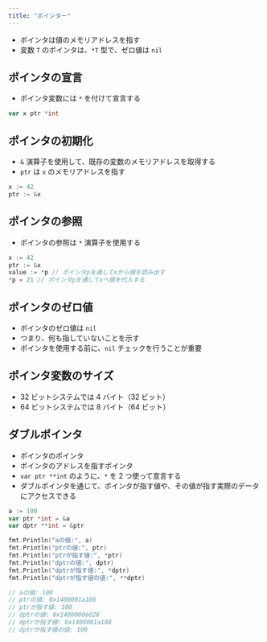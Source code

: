 ```yaml
---
title: "ポインター"
---
```


- ポインタは値のメモリアドレスを指す
- 変数 `T` のポインタは、`*T` 型で、ゼロ値は `nil`

## ポインタの宣言

- ポインタ変数には `*` を付けて宣言する

```go
var x ptr *int
```

## ポインタの初期化

- `&` 演算子を使用して、既存の変数のメモリアドレスを取得する
- `ptr` は `x` のメモリアドレスを指す

```go
x := 42
ptr := &x
```

## ポインタの参照

- ポインタの参照は `*` 演算子を使用する

```go
x := 42
ptr := &x
value := *p // ポインタpを通してxから値を読み出す
*p = 21 // ポインタpを通してxへ値を代入する
```

## ポインタのゼロ値

- ポインタのゼロ値は `nil`
- つまり、何も指していないことを示す
- ポインタを使用する前に、`nil` チェックを行うことが重要

## ポインタ変数のサイズ

- 32 ビットシステムでは 4 バイト（32 ビット）
- 64 ビットシステムでは 8 バイト（64 ビット）

## ダブルポインタ

- ポインタのポインタ
- ポインタのアドレスを指すポインタ
- `var ptr **int` のように、`*` を 2 つ使って宣言する
- ダブルポインタを通じて、ポインタが指す値や、その値が指す実際のデータにアクセスできる

```go
a := 100
var ptr *int = &a
var dptr **int = &ptr

fmt.Println("aの値:", a)
fmt.Println("ptrの値:", ptr)
fmt.Println("ptrが指す値:", *ptr)
fmt.Println("dptrの値:", dptr)
fmt.Println("dptrが指す値:", *dptr)
fmt.Println("dptrが指す値の値:", **dptr)

// aの値: 100
// ptrの値: 0x1400001a108
// ptrが指す値: 100
// dptrの値: 0x1400000e028
// dptrが指す値: 0x1400001a108
// dptrが指す値の値: 100
```
